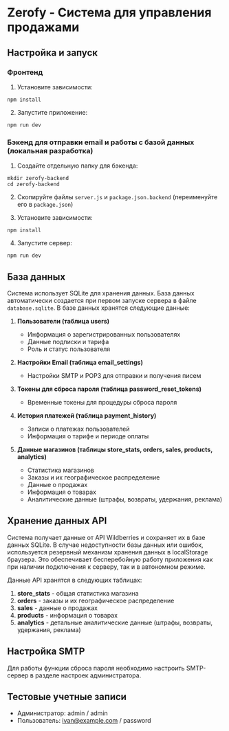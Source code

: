 
# Zerofy - Система для управления продажами

## Настройка и запуск

### Фронтенд

1. Установите зависимости:
```
npm install
```

2. Запустите приложение:
```
npm run dev
```

### Бэкенд для отправки email и работы с базой данных (локальная разработка)

1. Создайте отдельную папку для бэкенда:
```
mkdir zerofy-backend
cd zerofy-backend
```

2. Скопируйте файлы `server.js` и `package.json.backend` (переименуйте его в `package.json`)

3. Установите зависимости:
```
npm install
```

4. Запустите сервер:
```
npm run dev
```

## База данных

Система использует SQLite для хранения данных. База данных автоматически создается при первом запуске сервера в файле `database.sqlite`. В базе данных хранятся следующие данные:

1. **Пользователи (таблица users)**
   - Информация о зарегистрированных пользователях
   - Данные подписки и тарифа
   - Роль и статус пользователя

2. **Настройки Email (таблица email_settings)**
   - Настройки SMTP и POP3 для отправки и получения писем

3. **Токены для сброса пароля (таблица password_reset_tokens)**
   - Временные токены для процедуры сброса пароля

4. **История платежей (таблица payment_history)**
   - Записи о платежах пользователей
   - Информация о тарифе и периоде оплаты

5. **Данные магазинов (таблицы store_stats, orders, sales, products, analytics)**
   - Статистика магазинов
   - Заказы и их географическое распределение
   - Данные о продажах
   - Информация о товарах
   - Аналитические данные (штрафы, возвраты, удержания, реклама)

## Хранение данных API

Система получает данные от API Wildberries и сохраняет их в базе данных SQLite. В случае недоступности базы данных или ошибок, используется резервный механизм хранения данных в localStorage браузера. Это обеспечивает бесперебойную работу приложения как при наличии подключения к серверу, так и в автономном режиме.

Данные API хранятся в следующих таблицах:

1. **store_stats** - общая статистика магазина
2. **orders** - заказы и их географическое распределение
3. **sales** - данные о продажах
4. **products** - информация о товарах
5. **analytics** - детальные аналитические данные (штрафы, возвраты, удержания, реклама)

## Настройка SMTP

Для работы функции сброса пароля необходимо настроить SMTP-сервер в разделе настроек администратора.

## Тестовые учетные записи

- Администратор: admin / admin
- Пользователь: ivan@example.com / password
